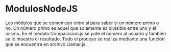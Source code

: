 # ModulosNodeJS

Los módulos que se comunican entre sí para saber si un número primo o no. Un número primo es aquel que solamente es divisible entre uno y él mismo.
En el módulo Comparacion.js se pide el número al usuario y también se le muestra el resultado. Todo el proceso se realiza mediante una función que 
se encuentra en archivo Llamar.js.

